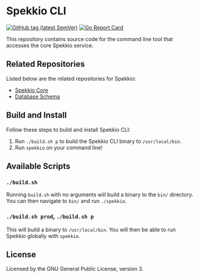 # Spekkio CLI
[![GitHub tag (latest SemVer)](https://img.shields.io/github/v/tag/spekkio-bot/spekkio-cli?label=latest)](https://github.com/spekkio-bot/spekkio-cli/tags)
[![Go Report Card](https://goreportcard.com/badge/github.com/spekkio-bot/spekkio-cli)](https://goreportcard.com/report/github.com/spekkio-bot/spekkio-cli)

This repository contains source code for the command line tool that accesses the core Spekkio service.

## Related Repositories

Listed below are the related repositories for Spekkio:
- [Spekkio Core](https://github.com/spekkio-bot/spekkio)
- [Database Schema](https://github.com/spekkio-bot/spekkio-dbschema)

## Build and Install

Follow these steps to build and install Spekkio CLI:

1. Run `./build.sh p` to build the Spekkio CLI binary to `/usr/local/bin`.
2. Run `spekkio` on your command line!

## Available Scripts

### `./build.sh`

Running `build.sh` with no arguments will build a binary to the `bin/` directory. You can then navigate to `bin/` and run `./spekkio`.

### `./build.sh prod`, `./build.sh p`

This will build a binary to `/usr/local/bin`. You will then be able to run Spekkio globally with `spekkio`.

## License

Licensed by the GNU General Public License, version 3.
